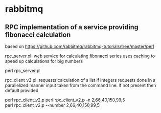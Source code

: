 rabbitmq
========

RPC implementation of a service providing fibonacci calculation
---------------------------------------------------------------

based on https://github.com/rabbitmq/rabbitmq-tutorials/tree/master/perl


rpc_server.pl:      web service for calculating fibonacci series
                    uses caching to speed up calculations for big numbers

perl rpc_server.pl

rpc_client_v2.pl:   requests calculation of a list if integers
                    requests done in a parallelized manner
                    input taken from the command line. If not present then default provided

perl rpc_client_v2.p 
perl rpc_client_v2.p -n 2,66,40,150,99,5   
perl rpc_client_v2.p --number 2,66,40,150,99,5   

